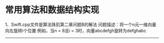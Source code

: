 常用算法和数据结构实现
======================
1、Swift.cpp文件是算法珠玑第二章问题B的解法
问题描述：将一个n元一维向量向左旋转i个位置   例如，当n = 8且i = 3时，向量abcdefgh旋转为defghabc

------------

